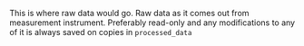 This is where raw data would go. Raw data as it comes out from measurement instrument. Preferably read-only and any modifications to any of it is always saved on copies in `processed_data`
 
